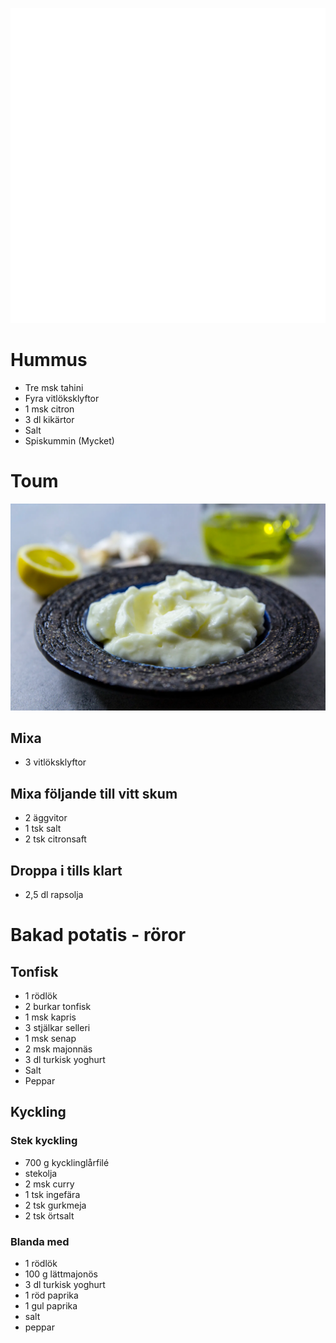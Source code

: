 [<img src="/assets/images/home1_i.png">](http://192.168.86.19)

<script>
let a = document.querySelectorAll('[href*="http://192.168.86.19"]')[0];
a.href = document.referrer;
setTimeout(function() { document.location.href = "http://192.168.86.19"; }, 30*60000);
</script>

# Hummus

* Tre msk tahini
* Fyra vitlöksklyftor
* 1 msk citron
* 3 dl kikärtor
* Salt
* Spiskummin (Mycket)

# Toum

![Toum](assets/images/toum.webp)

## Mixa

* 3 vitlöksklyftor

## Mixa följande till vitt skum

* 2 äggvitor
* 1 tsk salt
* 2 tsk citronsaft

## Droppa i tills klart

* 2,5 dl rapsolja

# Bakad potatis - röror

## Tonfisk

* 1 rödlök
* 2 burkar tonfisk
* 1 msk kapris
* 3 stjälkar selleri
* 1 msk senap
* 2 msk majonnäs
* 3 dl turkisk yoghurt
* Salt
* Peppar

## Kyckling

### Stek kyckling 
* 700 g kycklinglårfilé
* stekolja
* 2 msk curry
* 1 tsk ingefära
* 2 tsk gurkmeja
* 2 tsk örtsalt

### Blanda med
* 1 rödlök
* 100 g lättmajonös
* 3 dl turkisk yoghurt
* 1 röd paprika
* 1 gul paprika
* salt
* peppar
